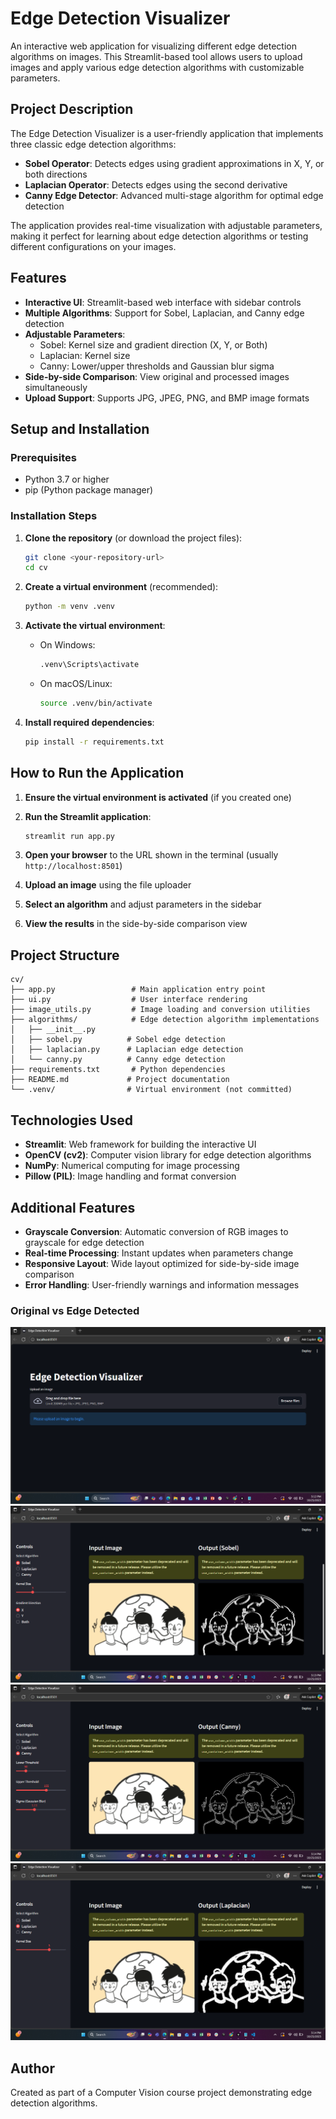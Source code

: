 # Edge Detection Visualizer

An interactive web application for visualizing different edge detection algorithms on images. This Streamlit-based tool allows users to upload images and apply various edge detection algorithms with customizable parameters.

## Project Description

The Edge Detection Visualizer is a user-friendly application that implements three classic edge detection algorithms:
- **Sobel Operator**: Detects edges using gradient approximations in X, Y, or both directions
- **Laplacian Operator**: Detects edges using the second derivative
- **Canny Edge Detector**: Advanced multi-stage algorithm for optimal edge detection

The application provides real-time visualization with adjustable parameters, making it perfect for learning about edge detection algorithms or testing different configurations on your images.

## Features

- **Interactive UI**: Streamlit-based web interface with sidebar controls
- **Multiple Algorithms**: Support for Sobel, Laplacian, and Canny edge detection
- **Adjustable Parameters**:
  - Sobel: Kernel size and gradient direction (X, Y, or Both)
  - Laplacian: Kernel size
  - Canny: Lower/upper thresholds and Gaussian blur sigma
- **Side-by-side Comparison**: View original and processed images simultaneously
- **Upload Support**: Supports JPG, JPEG, PNG, and BMP image formats

## Setup and Installation

### Prerequisites

- Python 3.7 or higher
- pip (Python package manager)

### Installation Steps

1. **Clone the repository** (or download the project files):
   ```bash
   git clone <your-repository-url>
   cd cv
   ```

2. **Create a virtual environment** (recommended):
   ```bash
   python -m venv .venv
   ```

3. **Activate the virtual environment**:
   - On Windows:
     ```bash
     .venv\Scripts\activate
     ```
   - On macOS/Linux:
     ```bash
     source .venv/bin/activate
     ```

4. **Install required dependencies**:
   ```bash
   pip install -r requirements.txt
   ```

## How to Run the Application

1. **Ensure the virtual environment is activated** (if you created one)

2. **Run the Streamlit application**:
   ```bash
   streamlit run app.py
   ```

3. **Open your browser** to the URL shown in the terminal (usually `http://localhost:8501`)

4. **Upload an image** using the file uploader

5. **Select an algorithm** and adjust parameters in the sidebar

6. **View the results** in the side-by-side comparison view

## Project Structure

```
cv/
├── app.py                 # Main application entry point
├── ui.py                  # User interface rendering
├── image_utils.py         # Image loading and conversion utilities
├── algorithms/            # Edge detection algorithm implementations
│   ├── __init__.py
│   ├── sobel.py          # Sobel edge detection
│   ├── laplacian.py      # Laplacian edge detection
│   └── canny.py          # Canny edge detection
├── requirements.txt       # Python dependencies
├── README.md             # Project documentation
└── .venv/                # Virtual environment (not committed)
```

## Technologies Used

- **Streamlit**: Web framework for building the interactive UI
- **OpenCV (cv2)**: Computer vision library for edge detection algorithms
- **NumPy**: Numerical computing for image processing
- **Pillow (PIL)**: Image handling and format conversion

## Additional Features

- **Grayscale Conversion**: Automatic conversion of RGB images to grayscale for edge detection
- **Real-time Processing**: Instant updates when parameters change
- **Responsive Layout**: Wide layout optimized for side-by-side image comparison
- **Error Handling**: User-friendly warnings and information messages

### Original vs Edge Detected

![UI Screenshot](assets/ui.png)
![Sobel](assets/sobel.png)
![Canny](assets/canny.png)
![Laplacian](assets/laplacian.png)

## Author

Created as part of a Computer Vision course project demonstrating edge detection algorithms.

